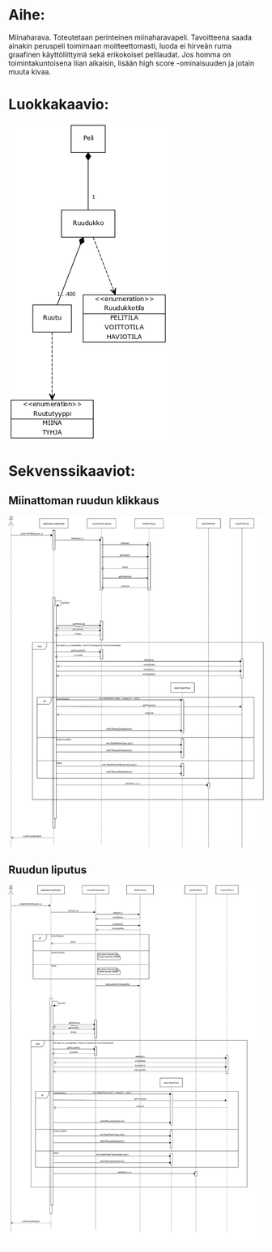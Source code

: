 # Aihe:
Miinaharava. Toteutetaan perinteinen miinaharavapeli. Tavoitteena saada ainakin peruspeli toimimaan moitteettomasti, luoda ei hirveän ruma graafinen käyttöliittymä sekä erikokoiset pelilaudat. Jos homma on toimintakuntoisena liian aikaisin, lisään high score -ominaisuuden ja jotain muuta kivaa.

# Luokkakaavio:
![Määrittelyvaiheen luokkakaavio](/dokumentaatio/kuvat/LuokkakaavioUPDATED.png)

# Sekvenssikaaviot:
## Miinattoman ruudun klikkaus
![Käyttäjä klikkaa ruutua, jossa ei ole miinaa](/dokumentaatio/kuvat/klikataanMiinatonta.png)
## Ruudun liputus
![Liputus](/dokumentaatio/kuvat/liputetaan.png)
